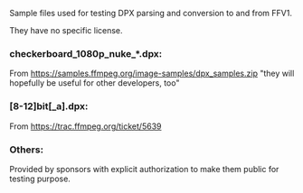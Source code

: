 Sample files used for testing DPX parsing and conversion to and from FFV1.

They have no specific license.

### checkerboard_1080p_nuke_\*.dpx:
From https://samples.ffmpeg.org/image-samples/dpx_samples.zip
"they will hopefully be useful for other developers, too"

### \[8-12\]bit\[_a\].dpx:
From https://trac.ffmpeg.org/ticket/5639

### Others:
Provided by sponsors with explicit authorization to make them public for testing purpose.
